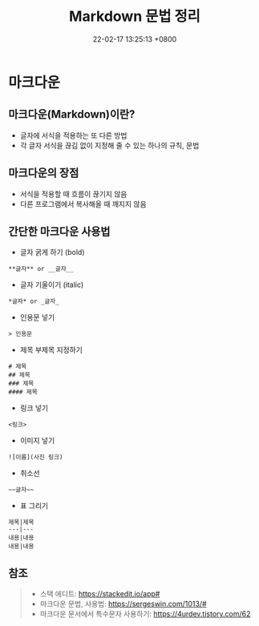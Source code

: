 ﻿---
title: 'Markdown 문법 정리'
date: 22-02-17 13:25:13 +0800
categories: ['개발 툴', 'Markdown']
tags: [markdown]     # TAG names should always be lowercase
---

# 마크다운
## 마크다운(Markdown)이란?

- 글자에 서식을 적용하는 또 다른 방법
- 각 글자 서식을 끊김 없이 지정해 줄 수 있는 하나의 규칙, 문법

## 마크다운의 장점
- 서식을 적용할 때 흐름이 끊기지 않음
- 다른 프로그램에서 복사해올 때 깨지지 않음

## 간단한 마크다운 사용법

- 글자 굵게 하기 (bold)
```
**글자** or __글자__
```  
- 글자 기울이기 (italic)
```
*글자* or _글자_
```   
- 인용문 넣기
```
> 인용문
```  
- 제목 부제목 지정하기
```
# 제목
## 제목
### 제목
#### 제목
```  
- 링크 넣기
```
<링크>
```  
- 이미지 넣기
```
![이름](사진 링크)
```  
- 취소선
```
~~글자~~
```  
- 표 그리기
```
제목|제목
---|---
내용|내용
내용|내용
```  

## 참조
> - 스택 에디트: <https://stackedit.io/app#>
> - 마크다운 문법, 사용법: <https://sergeswin.com/1013/#>
> - 마크다운 문서에서 특수문자 사용하기: <https://4urdev.tistory.com/62>